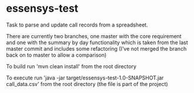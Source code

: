 # essensys-test

Task to parse and update call records from a spreadsheet.

There are currently two branches, one master with the core requirement and one with the summary by day functionality which is taken from the 
last master commit and includes some refactoring (I've not merged the branch back on to master to allow a comparison)

To build run 'mvn clean install' from the root directory

To execute run 'java -jar target/essensys-test-1.0-SNAPSHOT.jar call_data.csv' from the root directory (the file is part of the project)